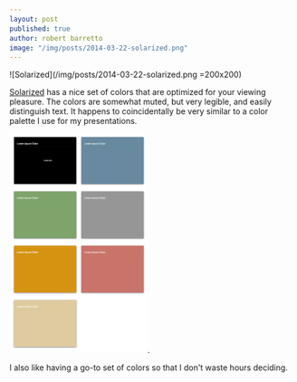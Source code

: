```yaml
---
layout: post
published: true
author: robert barretto
image: "/img/posts/2014-03-22-solarized.png"
---
```


![Solarized](/img/posts/2014-03-22-solarized.png =200x200)

[Solarized](http://ethanschoonover.com/solarized) has a nice set of colors that are optimized for your viewing pleasure. The colors are somewhat muted, but very legible, and easily distinguish text. It happens to coincidentally be very similar to a color palette I use for my presentations. 

![My Keynote color palette](/img/posts/2014-03-22-keynote-colors.png). 

I also like having a go-to set of colors so that I don't waste hours deciding.